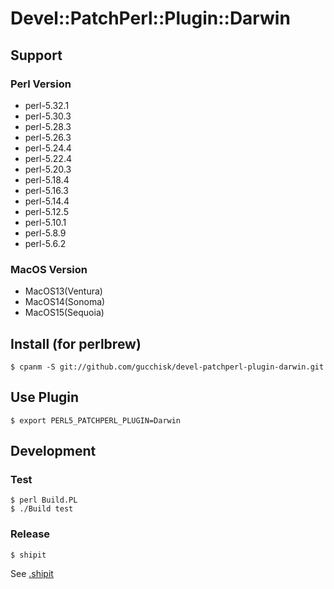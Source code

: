 # Devel::PatchPerl::Plugin::Darwin

## Support
### Perl Version
* perl-5.32.1
* perl-5.30.3
* perl-5.28.3
* perl-5.26.3
* perl-5.24.4
* perl-5.22.4
* perl-5.20.3
* perl-5.18.4
* perl-5.16.3
* perl-5.14.4
* perl-5.12.5
* perl-5.10.1
* perl-5.8.9
* perl-5.6.2

### MacOS Version
* MacOS13(Ventura)
* MacOS14(Sonoma)
* MacOS15(Sequoia)

## Install (for perlbrew)

```
$ cpanm -S git://github.com/gucchisk/devel-patchperl-plugin-darwin.git
```

## Use Plugin

```
$ export PERL5_PATCHPERL_PLUGIN=Darwin
```

## Development

### Test
```
$ perl Build.PL
$ ./Build test
```

### Release
```
$ shipit
```
See [.shipit](.shipit)
